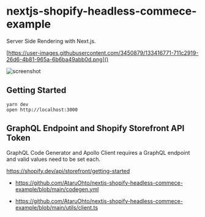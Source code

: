 # nextjs-shopify-headless-commece-example

Server Side Rendering with Next.js.

[https://user-images.githubusercontent.com/3450879/133416771-711c2919-26d6-4b81-965a-6b6ba49abb0d.png]()

![screenshot](https://user-images.githubusercontent.com/3450879/133416771-711c2919-26d6-4b81-965a-6b6ba49abb0d.png)


## Getting Started

```
yarn dev
open http://localhost:3000
```


## GraphQL Endpoint and Shopify Storefront API Token

GraphQL Code Generator and Apollo Client requires a GraphQL endpoint and valid values need to be set each.

https://shopify.dev/api/storefront/getting-started

* https://github.com/AtaruOhto/nextjs-shopify-headless-commece-example/blob/main/codegen.yml

* https://github.com/AtaruOhto/nextjs-shopify-headless-commece-example/blob/main/utils/client.ts


